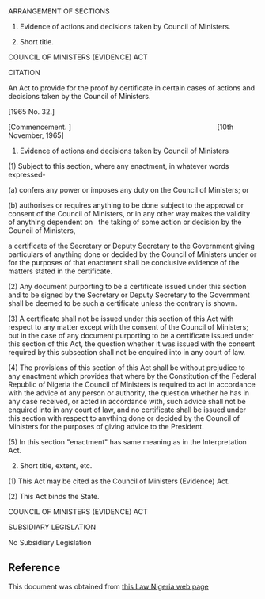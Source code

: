 # 

ARRANGEMENT OF SECTIONS

1. Evidence of actions and decisions taken by Council of Ministers.

2. Short title.

COUNCIL OF MINISTERS (EVIDENCE) ACT

CITATION

An Act to provide for the proof by certificate in certain cases of actions and decisions taken by the Council of Ministers.

[1965 No. 32.]

[Commencement. ]                                                                           [10th November, 1965]

1. Evidence of actions and decisions taken by Council of Ministers

(1) Subject to this section, where any enactment, in whatever words expressed-

(a) confers any power or imposes any duty on the Council of Ministers; or

(b) authorises or requires anything to be done subject to the approval or consent of the Council of Ministers, or in any other way makes the validity of anything dependent on   the taking of some action or decision by the Council of Ministers,

a certificate of the Secretary or Deputy Secretary to the Government giving particulars of anything done or decided by the Council of Ministers under or for the purposes of that enactment shall be conclusive evidence of the matters stated in the certificate.

(2) Any document purporting to be a certificate issued under this section and to be signed by the Secretary or Deputy Secretary to the Government shall be deemed to be such a certificate unless the contrary is shown.

(3) A certificate shall not be issued under this section of this Act with respect to any matter except with the consent of the Council of Ministers; but in the case of any document purporting to be a certificate issued under this section of this Act, the question whether it was issued with the consent required by this subsection shall not be enquired into in any court of law.

(4) The provisions of this section of this Act shall be without prejudice to any enactment which provides that where by the Constitution of the Federal Republic of Nigeria the Council of Ministers is required to act in accordance with the advice of any person or authority, the question whether he has in any case received, or acted in accordance with, such advice shall not be enquired into in any court of law, and no certificate shall be issued under this section with respect to anything done or decided by the Council of Ministers for the purposes of giving advice to the President.

(5) In this section "enactment" has same meaning as in the Interpretation Act.

2. Short title, extent, etc.

(1) This Act may be cited as the Council of Ministers (Evidence) Act.

(2) This Act binds the State.

COUNCIL OF MINISTERS (EVIDENCE) ACT

SUBSIDIARY LEGISLATION

No Subsidiary Legislation

## Reference

This document was obtained from [this Law Nigeria web page](http://www.lawnigeria.com/LFN/C/Council-of-Ministers%28Evidence%29Act.php)
